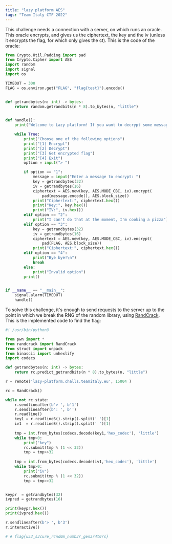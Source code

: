 ```yaml
---
title: "lazy platform AES"
tags: "Team Italy CTF 2022"
---
```


This challenge needs a connection with a server, on which runs an oracle. This oracle encrypts, and gives us the ciphertext, the key and the iv (unless it encrypts the flag, for which only gives the ct). This is the code of the oracle:  

```python
from Crypto.Util.Padding import pad
from Crypto.Cipher import AES
import random
import signal
import os

TIMEOUT = 300
FLAG = os.environ.get("FLAG", "flag{test}").encode()


def getrandbytes(n: int) -> bytes:
    return random.getrandbits(n * 8).to_bytes(n, "little")


def handle():
    print("Welcome to Lazy platform! If you want to decrypt some messages, you can't do that here, you'll have to do it on your own")

    while True:
        print("Choose one of the following options")
        print("[1] Encrypt")
        print("[2] Decrypt")
        print("[3] Get encrypted flag")
        print("[4] Exit")
        option = input("> ")

        if option == "1":
            message = input("Enter a message to encrypt: ")
            key = getrandbytes(32)
            iv = getrandbytes(16)
            ciphertext = AES.new(key, AES.MODE_CBC, iv).encrypt(
                pad(message.encode(), AES.block_size))
            print("Ciphertext:", ciphertext.hex())
            print("Key:", key.hex())
            print("IV:", iv.hex())
        elif option == "2":
            print("I can't do that at the moment, I'm cooking a pizza")
        elif option == "3":
            key = getrandbytes(32)
            iv = getrandbytes(16)
            ciphertext = AES.new(key, AES.MODE_CBC, iv).encrypt(
                pad(FLAG, AES.block_size))
            print("Ciphertext:", ciphertext.hex())
        elif option == "4":
            print("Bye bye!\n")
            break
        else:
            print("Invalid option")
        print()


if __name__ == "__main__":
    signal.alarm(TIMEOUT)
    handle()
```

To solve this challenge, it's enough to send requests to the server up to the point in which we break the RNG of the random library, using [RandCrack](https://github.com/tna0y/Python-random-module-cracker).  
This is the implemented code to find the flag:  

```python
#! /usr/bin/python3

from pwn import *
from randcrack import RandCrack
from struct import unpack
from binascii import unhexlify
import codecs

def getrandbytes(n: int) -> bytes:
    return rc.predict_getrandbits(n * 8).to_bytes(n, "little")

r = remote('lazy-platform.challs.teamitaly.eu', 15004 )

rc = RandCrack()

while not rc.state:
    r.sendlineafter(b'> ', b'1')
    r.sendlineafter(b': ', b'')
    r.readline()
    key1 = r.readlineS().strip().split(' ')[1]
    iv1  = r.readlineS().strip().split(' ')[1]
    
    tmp = int.from_bytes(codecs.decode(key1,'hex_codec'), 'little')
    while tmp>0:
        print("key")
        rc.submit(tmp % (1 << 32))
        tmp = tmp>>32
    
    tmp = int.from_bytes(codecs.decode(iv1,'hex_codec'), 'little')
    while tmp>0:
        print("iv")
        rc.submit(tmp % (1 << 32))
        tmp = tmp>>32


keypr  = getrandbytes(32)
ivpred = getrandbytes(16)

print(keypr.hex())
print(ivpred.hex())

r.sendlineafter(b'> ', b'3')
r.interactive()

# # flag{u53_s3cure_r4nd0m_numb3r_gen3r4t0rs}
```
